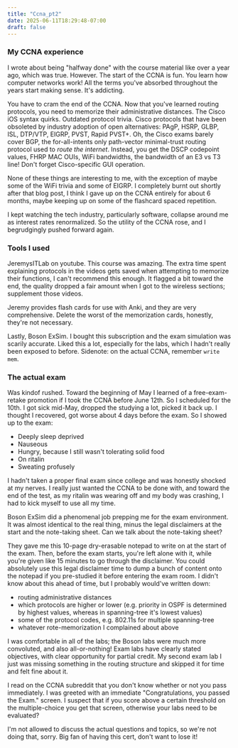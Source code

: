 ```yaml
---
title: "Ccna_pt2"
date: 2025-06-11T18:29:48-07:00
draft: false
---
```


### My CCNA experience

I wrote about being "halfway done" with the course material like over a year ago, which was true. However. The start of the CCNA is fun. You learn how computer networks work! All the terms you've absorbed throughout the years start making sense. It's addicting.

You have to cram the end of the CCNA. Now that you've learned routing protocols, you need to memorize their administrative distances. The Cisco iOS syntax quirks. Outdated protocol trivia. Cisco protocols that have been obsoleted by industry adoption of open alternatives: PAgP, HSRP, GLBP, ISL, DTP/VTP, EIGRP, PVST, Rapid PVST+. Oh, the Cisco exams barely cover BGP, the for-all-intents only path-vector minimal-trust routing protocol used to *route the internet*. Instead, you get the DSCP codepoint values, FHRP MAC OUIs, WiFi bandwidths, the bandwidth of an E3 vs T3 line! Don't forget Cisco-specific GUI operation.

None of these things are interesting to me, with the exception of maybe some of the WiFi trivia and some of EIGRP. I completely burnt out shortly after that blog post, I think I gave up on the CCNA entirely for about 6 months, maybe keeping up on some of the flashcard spaced repetition.

I kept watching the tech industry, particularly software, collapse around me as interest rates renormalized. So the utility of the CCNA rose, and I begrudgingly pushed forward again.


### Tools I used

JeremysITLab on youtube. This course was amazing. The extra time spent explaining protocols in the videos gets saved when attempting to memorize their functions, I can't recommend this enough. It flagged a bit toward the end, the quality dropped a fair amount when I got to the wireless sections; supplement those videos.

Jeremy provides flash cards for use with Anki, and they are very comprehensive. Delete the worst of the memorization cards, honestly, they're not necessary.

Lastly, Boson ExSim. I bought this subscription and the exam simulation was scarily accurate. Liked this a lot, especially for the labs, which I hadn't really been exposed to before. Sidenote: on the actual CCNA, remember `write mem`.


### The actual exam

Was kindof rushed. Toward the beginning of May I learned of a free-exam-retake promotion if I took the CCNA before June 12th. So I scheduled for the 10th. I got sick mid-May, dropped the studying a lot, picked it back up. I thought I recovered, got worse about 4 days before the exam. So I showed up to the exam:

- Deeply sleep deprived
- Nauseous
- Hungry, because I still wasn't tolerating solid food
- On ritalin
- Sweating profusely

I hadn't taken a proper final exam since college and was honestly shocked at my nerves. I really just wanted the CCNA to be done with, and toward the end of the test, as my ritalin was wearing off and my body was crashing, I had to kick myself to use all my time.

Boson ExSim did a phenomenal job prepping me for the exam environment. It was almost identical to the real thing, minus the legal disclaimers at the start and the note-taking sheet. Can we talk about the note-taking sheet?

They gave me this 10-page dry-erasable notepad to write on at the start of the exam. Then, before the exam starts, you're left alone with it, while you're given like 15 minutes to go through the disclaimer. You could absolutely use this legal disclaimer time to dump a bunch of content onto the notepad if you pre-studied it before entering the exam room. I didn't know about this ahead of time, but I probably would've written down:

- routing administrative distances
- which protocols are higher or lower (e.g. priority in OSPF is determined by highest values, whereas in spanning-tree it's lowest values)
- some of the protocol codes, e.g. 802.11s for multiple spanning-tree
- whatever rote-memorization I complained about above

I was comfortable in all of the labs; the Boson labs were much more convoluted, and also all-or-nothing! Exam labs have clearly stated objectives, with clear opportunity for partial credit. My second exam lab I just was missing something in the routing structure and skipped it for time and felt fine about it.

I read on the CCNA subreddit that you don't know whether or not you pass immediately. I was greeted with an immediate "Congratulations, you passed the Exam." screen. I suspect that if you score above a certain threshold on the multiple-choice you get that screen, otherwise your labs need to be evaluated?

I'm not allowed to discuss the actual questions and topics, so we're not doing that, sorry. Big fan of having this cert, don't want to lose it!
